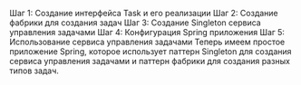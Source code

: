
Шаг 1: Создание интерфейса Task и его реализации
Шаг 2: Создание фабрики для создания задач
Шаг 3: Создание Singleton сервиса управления задачами
Шаг 4: Конфигурация Spring приложения
Шаг 5: Использование сервиса управления задачами
Теперь имеем простое приложение Spring, которое использует паттерн Singleton для создания сервиса управления задачами и паттерн фабрики 
для создания разных типов задач.